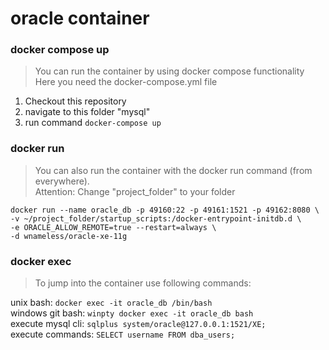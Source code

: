 # oracle container

### docker compose up

> You can run the container by using docker compose functionality<br>
> Here you need the docker-compose.yml file<br>

1. Checkout this repository
2. navigate to this folder "mysql"
2. run command `docker-compose up`

### docker run

> You can also run the container with the docker run command (from everywhere).<br>
> Attention: Change "project_folder" to your folder<br>

`docker run --name oracle_db -p 49160:22 -p 49161:1521 -p 49162:8080 \`<br>
`-v ~/project_folder/startup_scripts:/docker-entrypoint-initdb.d \`<br>
`-e ORACLE_ALLOW_REMOTE=true --restart=always \`<br>
`-d wnameless/oracle-xe-11g`<br>

### docker exec

> To jump into the container use following commands:<br>

unix bash: `docker exec -it oracle_db /bin/bash`<br>
windows git bash: `winpty docker exec -it oracle_db bash`<br>
execute mysql cli: `sqlplus system/oracle@127.0.0.1:1521/XE;`<br>
execute commands: `SELECT username FROM dba_users;`<br>
